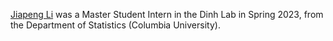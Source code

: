 [Jiapeng Li](https://www.linkedin.com/in/jiapeng-li-35ab16207/) was a Master Student Intern in the Dinh Lab in Spring 2023, from the Department of Statistics (Columbia University).